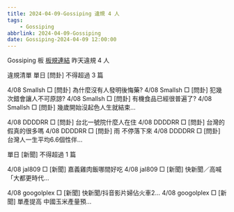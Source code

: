 ```yaml
---
title: 2024-04-09-Gossiping 違規 4 人
tags:
    - Gossiping
abbrlink: 2024-04-09-Gossiping
date: Gossiping-2024-04-09 12:00:00
---
```

Gossiping 板 [板規連結](https://www.ptt.cc/bbs/Gossiping/M.1637425085.A.07D.html)
昨天違規 4 人
<!-- more -->

違規清單
單日 [問卦] 不得超過 3 篇

4/08 Smallsh □ [問卦] 為什麼沒有人發明後悔藥?
4/08 Smallsh □ [問卦] 犯幾次錯會讓人不可原諒?
4/08 Smallsh □ [問卦] 有機食品已經很普遍了?
4/08 Smallsh □ [問卦] 幾歲開始沒起色人生就結束…

4/08 DDDDRR □ [問卦] 台北一號院什麼人在住
4/08 DDDDRR □ [問卦] 台灣的假真的很多嗎
4/08 DDDDRR □ [問卦] 雨 不停落下來
4/08 DDDDRR □ [問卦] 台灣人一生平均6.6個性伴…

單日 [新聞] 不得超過 1 篇

4/08 jal809 □ [新聞] 嘉義雞肉飯哪間好吃
4/08 jal809 □ [新聞] 快新聞／高喊「大都更時代…

4/08 googolplex □ [新聞] 快新聞/抖音影片婦佔火車2…
4/08 googolplex □ [新聞] 單產提高 中國玉米產量預…